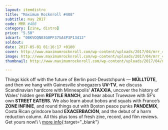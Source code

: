 ```yaml
---
layout: itemdistro
title: "Maximum Rocknroll #408"
subtitle: may 2017
code: MRR #408
category: [zine, distro]
price: "5.50"
idcart: "0BKVOQN03G0PF37SA4P3P13412"
soldout:
date: 2017-05-01 01:16:17 +0100
cover: http://www.maximumrocknroll.com/wp-content/uploads/2017/04/mrr_408_cvr.jpg
image: http://www.maximumrocknroll.com/wp-content/uploads/2017/04/mrr_408_cvr.jpg
thumbnail: http://www.maximumrocknroll.com/wp-content/uploads/2017/04/mrr_408_cvr.jpg

---
```


Things kick off with the future of Berlin post-Deustchpunk — **MÜLLTÜTE**, and then we hang with Gainesville shoegazers **UV-TV**, we discuss Scandinavian hardcore with Minneapolis’ **ATAXXIA**, uncover the history of Wales’ hidden gem **REPTILE RANCH**, and hear about Truewave with SF’s own **STREET EATERS**. We also learn about bobos and squats with France’s **ZONE INFINIE**, and round things out with Boston peace punks **PANDEMIX**, Costa Rican grindcore band **EXACERBACIÓN**, and the debut of a harm reduction column. All this plus tons of fresh zine, record, and film reviews. Get yours now!\\
\\
[more info](http://www.maximumrocknroll.com){:target="_blank"}